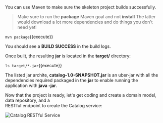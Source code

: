 You can use Maven to make sure the skeleton project builds successfully.

> Make sure to run the **package** Maven goal and not **install** The latter would 
> download a lot more dependencies and do things you don't need yet!

```mvn package```{{execute}}

You should see a **BUILD SUCCESS** in the build logs.

Once built, the resulting **jar** is located in the **target/** directory:

```ls target/*.jar```{{execute}}

The listed jar archite, **catalog-1.0-SNAPSHOT.jar** is an uber-jar with all the dependencies required packaged in the **jar** to enable running the application with **java -jar**.

Now that the project is ready, let's get coding and create a domain model, data repository, and a  
RESTful endpoint to create the Catalog service:

![Catalog RESTful Service](https://katacoda.com/openshift-roadshow/assets/springboot-catalog-arch.png)
